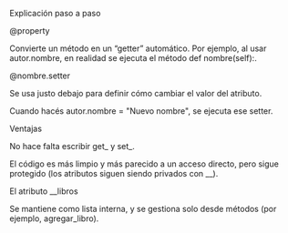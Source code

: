 Explicación paso a paso

@property

Convierte un método en un “getter” automático.
Por ejemplo, al usar autor.nombre, en realidad se ejecuta el método def nombre(self):.

@nombre.setter

Se usa justo debajo para definir cómo cambiar el valor del atributo.

Cuando hacés autor.nombre = "Nuevo nombre", se ejecuta ese setter.

Ventajas

No hace falta escribir get_ y set_.

El código es más limpio y más parecido a un acceso directo, pero sigue protegido (los atributos siguen siendo privados con __).

El atributo __libros

Se mantiene como lista interna, y se gestiona solo desde métodos (por ejemplo, agregar_libro).